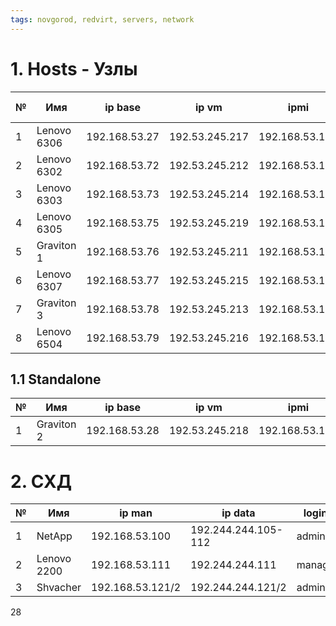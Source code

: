 ```yaml
---
tags: novgorod, redvirt, servers, network
---
```

# 1. Hosts - Узлы

| №   | Имя         | ip base       | ip vm          | ipmi           | pass ipmi | iqname                              |
| --- | ----------- | ------------- | -------------- | -------------- | --------- | ----------------------------------- |
| 1   | Lenovo 6306 | 192.168.53.27 | 192.53.245.217 | 192.168.53.127 | Vm        | iqn.1994-05.com.redhat:255d4d7e3661 |
| 2   | Lenovo 6302 | 192.168.53.72 | 192.53.245.212 | 192.168.53.172 | vm        | iqn.1994-05.com.redhat:d01d82fbe34b |
| 3   | Lenovo 6303 | 192.168.53.73 | 192.53.245.214 | 192.168.53.173 | VM        | iqn.1994-05.com.redhat:63af9d4a6dbf |
| 4   | Lenovo 6305 | 192.168.53.75 | 192.53.245.219 | 192.168.53.175 | vm        | iqn.1994-05.com.redhat:9c0a22dd217  |
| 5   | Graviton 1  | 192.168.53.76 | 192.53.245.211 | 192.168.53.176 | vm        | iqn.1994-05.com.redhat:44e1f176ff36 |
| 6   | Lenovo 6307 | 192.168.53.77 | 192.53.245.215 | 192.168.53.177 | vm        | iqn.1994-05.com.redhat:c818b8eff0af |
| 7   | Graviton 3  | 192.168.53.78 | 192.53.245.213 | 192.168.53.178 | vm        | iqn.1994-05.com.redhat:a397765cbb2e |
| 8   | Lenovo 6504 | 192.168.53.79 | 192.53.245.216 | 192.168.53.179 | Vm        | iqn.1994-05.com.redhat:35aa6e836f   |

## 1.1 Standalone

| №   | Имя        | ip base       | ip vm          | ipmi           | pass ipmi  | iqname |
| --- | ---------- | ------------- | -------------- | -------------- | ---------- | ------ |
| 1   | Graviton 2 | 192.168.53.28 | 192.53.245.218 | 192.168.53.128 | Zdrav53_vm |        |

# 2. СХД

| №   | Имя         | ip man           | ip data             | login  | pass          |
| --- | ----------- | ---------------- | ------------------- | ------ | ------------- |
| 1   | NetApp      | 192.168.53.100   | 192.244.244.105-112 | admin  | Zdrav53_hard! |
| 2   | Lenovo 2200 | 192.168.53.111   | 192.244.244.111     | manage | Zdrav53_Miac  |
| 3   | Shvacher    | 192.168.53.121/2 | 192.244.244.121/2   | admin  | Zdrav53_hard! |
28